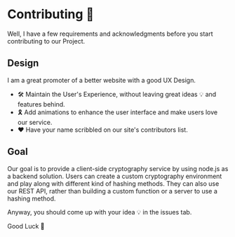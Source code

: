 # Contributing 🚀
Well, I have a few requirements and acknowledgments before you start contributing to our Project.

## Design
I am a great promoter of a better website with a good UX Design.
 -  🛠 Maintain the User's Experience, without leaving great ideas 💡 and features behind.
 - 🎗 Add animations to enhance the user interface and make users love our service.
 - ❤️ Have your name scribbled on our site's contributors list.
 
 ## Goal
 Our goal is to provide a client-side cryptography service by using node.js as a backend solution.
 Users can create a custom cryptography environment and play along with different kind of hashing methods.
 They can also use our REST API, rather than building a custom function or a server to use a hashing method.
 
 Anyway, you should come up with your idea 💡 in the issues tab.
 
 Good Luck 🤞 
